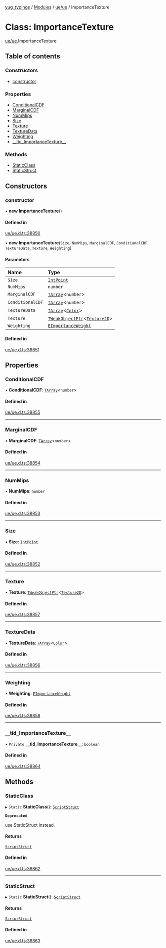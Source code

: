 [yug_typings](../README.md) / [Modules](../modules.md) / [ue/ue](../modules/ue_ue.md) / ImportanceTexture

# Class: ImportanceTexture

[ue/ue](../modules/ue_ue.md).ImportanceTexture

## Table of contents

### Constructors

- [constructor](ue_ue.ImportanceTexture.md#constructor)

### Properties

- [ConditionalCDF](ue_ue.ImportanceTexture.md#conditionalcdf)
- [MarginalCDF](ue_ue.ImportanceTexture.md#marginalcdf)
- [NumMips](ue_ue.ImportanceTexture.md#nummips)
- [Size](ue_ue.ImportanceTexture.md#size)
- [Texture](ue_ue.ImportanceTexture.md#texture)
- [TextureData](ue_ue.ImportanceTexture.md#texturedata)
- [Weighting](ue_ue.ImportanceTexture.md#weighting)
- [\_\_tid\_ImportanceTexture\_\_](ue_ue.ImportanceTexture.md#__tid_importancetexture__)

### Methods

- [StaticClass](ue_ue.ImportanceTexture.md#staticclass)
- [StaticStruct](ue_ue.ImportanceTexture.md#staticstruct)

## Constructors

### constructor

• **new ImportanceTexture**()

#### Defined in

[ue/ue.d.ts:38850](https://github.com/YugMetaverse/yug_typings/blob/25cad34/ue/ue.d.ts#L38850)

• **new ImportanceTexture**(`Size`, `NumMips`, `MarginalCDF`, `ConditionalCDF`, `TextureData`, `Texture`, `Weighting`)

#### Parameters

| Name | Type |
| :------ | :------ |
| `Size` | [`IntPoint`](ue_ue_s.IntPoint.md) |
| `NumMips` | `number` |
| `MarginalCDF` | [`TArray`](../interfaces/ue_puerts.TArray.md)<`number`\> |
| `ConditionalCDF` | [`TArray`](../interfaces/ue_puerts.TArray.md)<`number`\> |
| `TextureData` | [`TArray`](../interfaces/ue_puerts.TArray.md)<[`Color`](ue_ue_s.Color.md)\> |
| `Texture` | [`TWeakObjectPtr`](../modules/ue_puerts.md#tweakobjectptr)<[`Texture2D`](ue_ue.Texture2D.md)\> |
| `Weighting` | [`EImportanceWeight`](../enums/ue_ue.EImportanceWeight.md) |

#### Defined in

[ue/ue.d.ts:38851](https://github.com/YugMetaverse/yug_typings/blob/25cad34/ue/ue.d.ts#L38851)

## Properties

### ConditionalCDF

• **ConditionalCDF**: [`TArray`](../interfaces/ue_puerts.TArray.md)<`number`\>

#### Defined in

[ue/ue.d.ts:38855](https://github.com/YugMetaverse/yug_typings/blob/25cad34/ue/ue.d.ts#L38855)

___

### MarginalCDF

• **MarginalCDF**: [`TArray`](../interfaces/ue_puerts.TArray.md)<`number`\>

#### Defined in

[ue/ue.d.ts:38854](https://github.com/YugMetaverse/yug_typings/blob/25cad34/ue/ue.d.ts#L38854)

___

### NumMips

• **NumMips**: `number`

#### Defined in

[ue/ue.d.ts:38853](https://github.com/YugMetaverse/yug_typings/blob/25cad34/ue/ue.d.ts#L38853)

___

### Size

• **Size**: [`IntPoint`](ue_ue_s.IntPoint.md)

#### Defined in

[ue/ue.d.ts:38852](https://github.com/YugMetaverse/yug_typings/blob/25cad34/ue/ue.d.ts#L38852)

___

### Texture

• **Texture**: [`TWeakObjectPtr`](../modules/ue_puerts.md#tweakobjectptr)<[`Texture2D`](ue_ue.Texture2D.md)\>

#### Defined in

[ue/ue.d.ts:38857](https://github.com/YugMetaverse/yug_typings/blob/25cad34/ue/ue.d.ts#L38857)

___

### TextureData

• **TextureData**: [`TArray`](../interfaces/ue_puerts.TArray.md)<[`Color`](ue_ue_s.Color.md)\>

#### Defined in

[ue/ue.d.ts:38856](https://github.com/YugMetaverse/yug_typings/blob/25cad34/ue/ue.d.ts#L38856)

___

### Weighting

• **Weighting**: [`EImportanceWeight`](../enums/ue_ue.EImportanceWeight.md)

#### Defined in

[ue/ue.d.ts:38858](https://github.com/YugMetaverse/yug_typings/blob/25cad34/ue/ue.d.ts#L38858)

___

### \_\_tid\_ImportanceTexture\_\_

• `Private` **\_\_tid\_ImportanceTexture\_\_**: `boolean`

#### Defined in

[ue/ue.d.ts:38864](https://github.com/YugMetaverse/yug_typings/blob/25cad34/ue/ue.d.ts#L38864)

## Methods

### StaticClass

▸ `Static` **StaticClass**(): [`ScriptStruct`](ue_ue.ScriptStruct.md)

**`Deprecated`**

use StaticStruct instead.

#### Returns

[`ScriptStruct`](ue_ue.ScriptStruct.md)

#### Defined in

[ue/ue.d.ts:38862](https://github.com/YugMetaverse/yug_typings/blob/25cad34/ue/ue.d.ts#L38862)

___

### StaticStruct

▸ `Static` **StaticStruct**(): [`ScriptStruct`](ue_ue.ScriptStruct.md)

#### Returns

[`ScriptStruct`](ue_ue.ScriptStruct.md)

#### Defined in

[ue/ue.d.ts:38863](https://github.com/YugMetaverse/yug_typings/blob/25cad34/ue/ue.d.ts#L38863)
